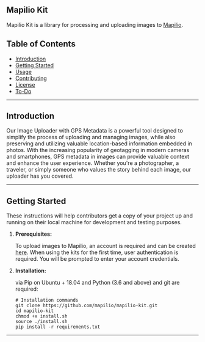 ## Mapilio Kit

Mapilio Kit is a library for processing and uploading images to [Mapilio](https://www.mapilio.com/).
<!DOCTYPE html>


<h2>Table of Contents</h2>
<ul>
  <li><a href="#introduction">Introduction</a></li>
  <li><a href="#getting-started">Getting Started</a></li>
  <li><a href="#usage">Usage</a></li>
  <li><a href="#contributing">Contributing</a></li>
  <li><a href="#license">License</a></li>
  <li><a href="#to-do">To-Do</a></li>
</ul>

<hr>

<h2 id="introduction">Introduction</h2>

<p>Our Image Uploader with GPS Metadata is a powerful tool designed to simplify the process of uploading and managing images, while also preserving and utilizing valuable location-based information embedded in photos. With the increasing popularity of geotagging in modern cameras and smartphones, GPS metadata in images can provide valuable context and enhance the user experience. Whether you're a photographer, a traveler, or simply someone who values the story behind each image, our uploader has you covered.
<hr>

<h2 id="getting-started">Getting Started</h2>

<p>These instructions will help contributors get a copy of your project up and running on their local machine for development and testing purposes.</p>

<ol>
  <li><strong>Prerequisites:</strong>
    <p>To upload images to Mapilio, an account is required and can be created <a href="https://www.mapilio.com/signup" target="_blank">here</a>. When
    using the kits for the first time, user authentication is required. You will be prompted to enter your account
    credentials.</p>
  </li>
  <li><strong>Installation:</strong>
    <p>via Pip on Ubuntu + 18.04 and Python (3.6 and above) and git are required:</p>
    <pre><code># Installation commands
git clone https://github.com/mapilio/mapilio-kit.git
cd mapilio-kit
chmod +x install.sh
source ./install.sh
pip install -r requirements.txt 
</code></pre>
  </li>
</ol>

<hr>
